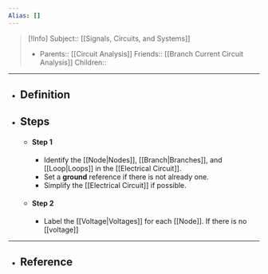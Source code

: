 ```yaml
---
Alias: []
---
```

> [!Info]
> Subject:: [[Signals, Circuits, and Systems]]
> - Parents:: [[Circuit Analysis]]
> Friends:: [[Branch Current Circuit Analysis]]
> Children:: 
---
- ## Definition
- ## Steps
	- #### Step 1
		- Identify the [[Node|Nodes]], [[Branch|Branches]], and [[Loop|Loops]] in the [[Electrical Circuit]].
		- Set a **ground** reference if there is not already one.
		- Simplify the [[Electrical Circuit]] if possible.
	- #### Step 2
		- Label the [[Voltage|Voltages]] for each [[Node]]. If there is no [[voltage]]
---
- ## Reference